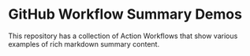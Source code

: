 # GitHub Workflow Summary Demos

This repository has a collection of Action Workflows that show various examples of rich markdown summary content.

